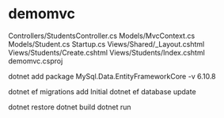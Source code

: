 # demomvc

Controllers/StudentsController.cs 
Models/MvcContext.cs 
Models/Student.cs 
Startup.cs 
   Views/Shared/_Layout.cshtml 
    Views/Students/Create.cshtml 
   Views/Students/Index.cshtml 
	demomvc.csproj 
	
dotnet add package MySql.Data.EntityFrameworkCore -v 6.10.8

dotnet ef migrations add Initial
dotnet ef database update

dotnet restore
dotnet build
dotnet run
